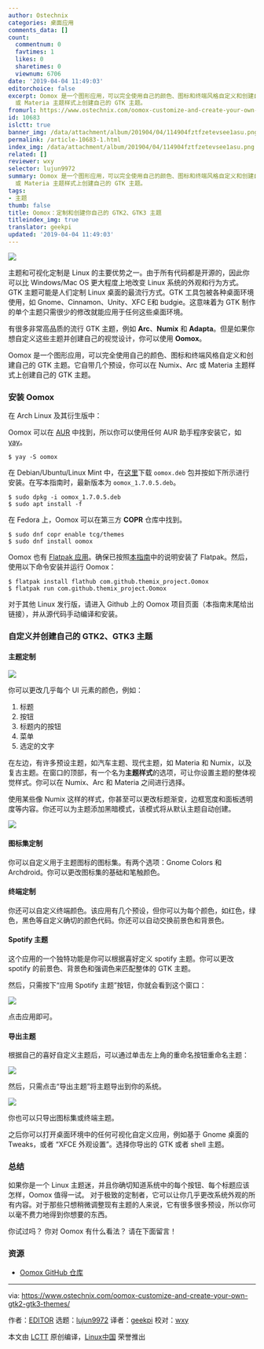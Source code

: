 ```yaml
---
author: Ostechnix
categories: 桌面应用
comments_data: []
count:
  commentnum: 0
  favtimes: 1
  likes: 0
  sharetimes: 0
  viewnum: 6706
date: '2019-04-04 11:49:03'
editorchoice: false
excerpt: Oomox 是一个图形应用，可以完全使用自己的颜色、图标和终端风格自定义和创建自己的 GTK 主题。它自带几个预设，你可以在 Numix、Arc
  或 Materia 主题样式上创建自己的 GTK 主题。
fromurl: https://www.ostechnix.com/oomox-customize-and-create-your-own-gtk2-gtk3-themes/
id: 10683
islctt: true
banner_img: /data/attachment/album/201904/04/114904fztfzetevsee1asu.png
permalink: /article-10683-1.html
index_img: /data/attachment/album/201904/04/114904fztfzetevsee1asu.png.thumb.jpg
related: []
reviewer: wxy
selector: lujun9972
summary: Oomox 是一个图形应用，可以完全使用自己的颜色、图标和终端风格自定义和创建自己的 GTK 主题。它自带几个预设，你可以在 Numix、Arc
  或 Materia 主题样式上创建自己的 GTK 主题。
tags:
- 主题
thumb: false
title: Oomox：定制和创建你自己的 GTK2、GTK3 主题
titleindex_img: true
translator: geekpi
updated: '2019-04-04 11:49:03'
---
```


![](/data/attachment/album/201904/04/114904fztfzetevsee1asu.png)


主题和可视化定制是 Linux 的主要优势之一。由于所有代码都是开源的，因此你可以比 Windows/Mac OS 更大程度上地改变 Linux 系统的外观和行为方式。GTK 主题可能是人们定制 Linux 桌面的最流行方式。GTK 工具包被各种桌面环境使用，如 Gnome、Cinnamon、Unity、XFC E和 budgie。这意味着为 GTK 制作的单个主题只需很少的修改就能应用于任何这些桌面环境。


有很多非常高品质的流行 GTK 主题，例如 **Arc**、**Numix** 和 **Adapta**。但是如果你想自定义这些主题并创建自己的视觉设计，你可以使用 **Oomox**。


Oomox 是一个图形应用，可以完全使用自己的颜色、图标和终端风格自定义和创建自己的 GTK 主题。它自带几个预设，你可以在 Numix、Arc 或 Materia 主题样式上创建自己的 GTK 主题。


### 安装 Oomox


在 Arch Linux 及其衍生版中：


Oomox 可以在 [AUR](https://aur.archlinux.org/packages/oomox/) 中找到，所以你可以使用任何 AUR 助手程序安装它，如 [yay](https://www.ostechnix.com/yay-found-yet-another-reliable-aur-helper/)。



```
$ yay -S oomox
```

在 Debian/Ubuntu/Linux Mint 中，在[这里](https://github.com/themix-project/oomox/releases)下载 `oomox.deb` 包并按如下所示进行安装。在写本指南时，最新版本为 `oomox_1.7.0.5.deb`。



```
$ sudo dpkg -i oomox_1.7.0.5.deb
$ sudo apt install -f
```

在 Fedora 上，Oomox 可以在第三方 **COPR** 仓库中找到。



```
$ sudo dnf copr enable tcg/themes
$ sudo dnf install oomox
```

Oomox 也有 [Flatpak 应用](https://flathub.org/apps/details/com.github.themix_project.Oomox)。确保已按照[本指南](https://www.ostechnix.com/flatpak-new-framework-desktop-applications-linux/)中的说明安装了 Flatpak。然后，使用以下命令安装并运行 Oomox：



```
$ flatpak install flathub com.github.themix_project.Oomox
$ flatpak run com.github.themix_project.Oomox
```

对于其他 Linux 发行版，请进入 Github 上的 Oomox 项目页面（本指南末尾给出链接），并从源代码手动编译和安装。


### 自定义并创建自己的 GTK2、GTK3 主题


#### 主题定制


![](/data/attachment/album/201904/04/114905zsgsgrresxxbx2rh.png)


你可以更改几乎每个 UI 元素的颜色，例如：


1. 标题
2. 按钮
3. 标题内的按钮
4. 菜单
5. 选定的文字


在左边，有许多预设主题，如汽车主题、现代主题，如 Materia 和 Numix，以及复古主题。在窗口的顶部，有一个名为**主题样式**的选项，可让你设置主题的整体视觉样式。你可以在 Numix、Arc 和 Materia 之间进行选择。


使用某些像 Numix 这样的样式，你甚至可以更改标题渐变，边框宽度和面板透明度等内容。你还可以为主题添加黑暗模式，该模式将从默认主题自动创建。


![](/data/attachment/album/201904/04/114906avfqe3rrompdlayv.png)


#### 图标集定制


你可以自定义用于主题图标的图标集。有两个选项：Gnome Colors 和 Archdroid。你可以更改图标集的基础和笔触颜色。


#### 终端定制


你还可以自定义终端颜色。该应用有几个预设，但你可以为每个颜色，如红色，绿色，黑色等自定义确切的颜色代码。你还可以自动交换前景色和背景色。


#### Spotify 主题


这个应用的一个独特功能是你可以根据喜好定义 spotify 主题。你可以更改 spotify 的前景色、背景色和强调色来匹配整体的 GTK 主题。


然后，只需按下“应用 Spotify 主题”按钮，你就会看到这个窗口：


![](/data/attachment/album/201904/04/114907icrvnwtu202xh0vn.png)


点击应用即可。


#### 导出主题


根据自己的喜好自定义主题后，可以通过单击左上角的重命名按钮重命名主题：


![](/data/attachment/album/201904/04/114908fxxcttmkkczkqc0k.png)


然后，只需点击“导出主题”将主题导出到你的系统。


![](/data/attachment/album/201904/04/114910xpf0m3qdfuucujmf.png)


你也可以只导出图标集或终端主题。


之后你可以打开桌面环境中的任何可视化自定义应用，例如基于 Gnome 桌面的 Tweaks，或者 “XFCE 外观设置”。选择你导出的 GTK 或者 shell 主题。


### 总结


如果你是一个 Linux 主题迷，并且你确切知道系统中的每个按钮、每个标题应该怎样，Oomox 值得一试。 对于极致的定制者，它可以让你几乎更改系统外观的所有内容。对于那些只想稍微调整现有主题的人来说，它有很多很多预设，所以你可以毫不费力地得到你想要的东西。


你试过吗？ 你对 Oomox 有什么看法？ 请在下面留言！


### 资源


* [Oomox GitHub 仓库](https://github.com/themix-project/oomox)




---


via: <https://www.ostechnix.com/oomox-customize-and-create-your-own-gtk2-gtk3-themes/>


作者：[EDITOR](https://www.ostechnix.com/author/editor/) 选题：[lujun9972](https://github.com/lujun9972) 译者：[geekpi](https://github.com/geekpi) 校对：[wxy](https://github.com/wxy)


本文由 [LCTT](https://github.com/LCTT/TranslateProject) 原创编译，[Linux中国](https://linux.cn/) 荣誉推出